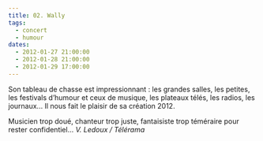 ```yaml
---
title: 02. Wally
tags: 
  - concert
  - humour
dates:
  - 2012-01-27 21:00:00
  - 2012-01-28 21:00:00
  - 2012-01-29 17:00:00
---
```


Son tableau de chasse est impressionnant : les grandes salles, les petites, les festivals d’humour et ceux de musique, les plateaux télés, les radios, les journaux... Il nous fait le plaisir de sa création 2012.

<quote>Musicien trop doué, chanteur trop juste, fantaisiste trop téméraire pour rester confidentiel...
*V. Ledoux / Télérama*</quote>



